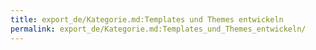 ```yaml
---
title: export_de/Kategorie.md:Templates und Themes entwickeln
permalink: export_de/Kategorie.md:Templates_und_Themes_entwickeln/
---
```


